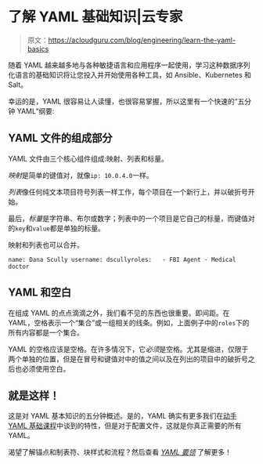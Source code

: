 # 了解 YAML 基础知识|云专家

> 原文：<https://acloudguru.com/blog/engineering/learn-the-yaml-basics>

随着 YAML 越来越多地与各种敏捷语言和应用程序一起使用，学习这种数据序列化语言的基础知识将让您投入并开始使用各种工具，如 Ansible、Kubernetes 和 Salt。

幸运的是，YAML 很容易让人读懂，也很容易掌握，所以这里有一个快速的“五分钟 YAML”纲要:

## YAML 文件的组成部分

YAML 文件由三个核心组件组成:映射、列表和标量。

*映射*是简单的键值对，就像`ip: 10.0.4.0`一样。

*列表*像任何纯文本项目符号列表一样工作，每个项目在一个新行上，并以破折号开始。

最后，*标量*是字符串、布尔或数字；列表中的一个项目是它自己的标量，而键值对的`key`和`value`都是单独的标量。

映射和列表也可以合并。

```
name: Dana Scully username: dscullyroles:   - FBI Agent - Medical doctor
```

## YAML 和空白

在组成 YAML 的点点滴滴之外，我们看不见的东西也很重要。即间距。在 YAML，空格表示一个“集合”或一组相关的线条。例如，上面例子中的`roles`下的所有内容都是一个集合。

YAML 的空格应该是空格。在许多情况下，它*必须*是空格。尤其是缩进，仅限于两个单独的位置，但是在冒号和键值对中的值之间以及在列出的项目中的破折号之后也必须使用空白。

## 就是这样！

这是对 YAML 基本知识的五分钟概述。是的，YAML 确实有更多我们在[动手 YAML 基础课程](https://acloudguru.com/course/yaml-essentials)中谈到的特性，但是对于配置文件，这就是你真正需要的所有 YAML。

渴望了解锚点和制表符、块样式和流程？然后查看 [*YAML 要领*](https://acloudguru.com/course/yaml-essentials) 了解更多！